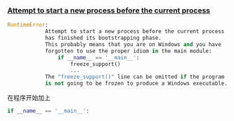 ### [Attempt to start a new process before the current process](https://stackoverflow.com/questions/18204782/runtimeerror-on-windows-trying-python-multiprocessing)

```python
RuntimeError: 
            Attempt to start a new process before the current process
            has finished its bootstrapping phase.
            This probably means that you are on Windows and you have
            forgotten to use the proper idiom in the main module:
                if __name__ == '__main__':
                    freeze_support()
                    ...
            The "freeze_support()" line can be omitted if the program
            is not going to be frozen to produce a Windows executable.
```

在程序开始加上
```python
if __name__ == '__main__':   
```